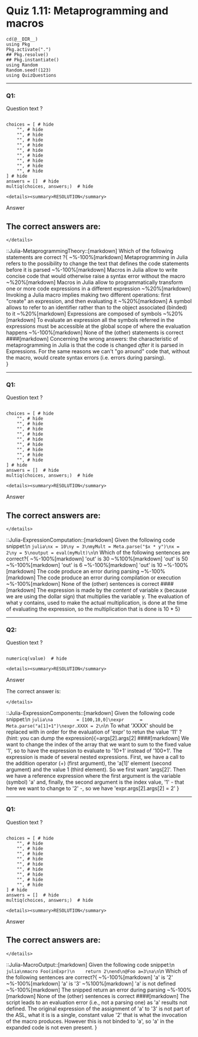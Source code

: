 # Quiz 1.11: Metaprogramming and macros 

```@setup q011
cd(@__DIR__)    
using Pkg      
Pkg.activate(".")  
## Pkg.resolve()   
## Pkg.instantiate()
using Random
Random.seed!(123)
using QuizQuestions
```
--------------------------------------------------------------------------------
### Q1: 

Question text ?

```@example q011

choices = [ # hide
    "", # hide
    "", # hide
    "", # hide
    "", # hide
    "", # hide
    "", # hide
    "", # hide
    "", # hide
    "", # hide
] # hide
answers = []  # hide
multiq(choices, answers;)  # hide

```

```@raw html
<details><summary>RESOLUTION</summary>
```

Answer

The correct answers are:
  - 

```@raw html
</details>
```


::Julia-MetaprogrammingTheory::[markdown]
Which of the following statements are correct ?{
  ~%-100%[markdown] Metaprogramming in Julia refers to the possibility to change the text that defines the code statements before it is parsed 
  ~%-100%[markdown] Macros in Julia allow to write concise code that would otherwise raise a syntax error without the macro   
  ~%20%[markdown] Macros in Julia allow to programmatically transform one or more code expressions in a different expression
  ~%20%[markdown] Invoking a Julia macro implies making two different operations\: first "create" an expression, and then evaluating it
  ~%20%[markdown] A symbol allows to refer to an identifier rather than to the object associated (binded) to it
  ~%20%[markdown] Expressions are composed of symbols
  ~%20%[markdown] To evaluate an expression all the symbols referred in the expressions must be accessible at the global scope of where the evaluation happens
  ~%-100%[markdown] None of the (other) statements is correct
####[markdown] Concerning the wrong answers: the characteristic of metaprogramming in Julia is that the code is changed _after_ it is parsed in Expressions. For the same reasons we can't "go around" code that, without the macro, would create syntax errors (i.e. errors during parsing).  
}

--------------------------------------------------------------------------------
### Q1: 

Question text ?

```@example q011

choices = [ # hide
    "", # hide
    "", # hide
    "", # hide
    "", # hide
    "", # hide
    "", # hide
    "", # hide
    "", # hide
    "", # hide
] # hide
answers = []  # hide
multiq(choices, answers;)  # hide

```

```@raw html
<details><summary>RESOLUTION</summary>
```

Answer

The correct answers are:
  - 

```@raw html
</details>
```


::Julia-ExpressionComputation::[markdown]
Given the following code snippet:\n
```julia\nx = 10\ny = 3\nmyMult = Meta.parse("$x * y")\nx = 2\ny = 5\noutput = eval(myMult)\n```\n
Which of the following sentences are correct?{
  ~%-100%[markdown] 'out' is 30
  ~%100%[markdown] 'out' is 50
  ~%-100%[markdown] 'out' is 6
  ~%-100%[markdown] 'out' is 10
  ~%-100%[markdown] The code produce an error during parsing
  ~%-100%[markdown] The code produce an error during compilation or execution
  ~%-100%[markdown] None of the (other) sentences is correct
####[markdown] The expression is made by the _content_ of variable x (because we are using the dollar sign) that multiplies the variable y. The evaluation of what y contains, used to make the actual multiplication, is done at the time of evaluating the expression, so the multiplication that is done is 10 * 5}

--------------------------------------------------------------------------------
### Q2: 

Question text ?

```@example q011

numericq(value)  # hide

```

```@raw html
<details><summary>RESOLUTION</summary>
```

Answer

The correct answer is:

```@raw html
</details>
```



::Julia-ExpressionComponents::[markdown]
Given the following code snippet:\n
```julia\na         = [100,10,0]\nexpr      = Meta.parse("a[1]+1")\nexpr.XXXX = 2\n```\n
To what 'XXXX' should be replaced with in order for the evaluation of 'expr' to retun the value '11' ? (hint: you can dump the expression){=args[2].args[2]
####[markdown] We want to change the index of the array that we want to sum to the fixed value '1', so to have the expression to evaluate to '10+1' instead of '100+1'. The expression is made of several nested expressions. First, we have a call to the addition operator (+) (first argument), the 'a[1]' element (second argument) and the value 1 (third element). So we first want 'args[2]'. Then we have a reference expression where the first argument is the variable (symbol) 'a' and, finally, the second argument is the index value, '1' - that here we want to change to '2' -, so we have 'expr.args[2].args[2] \= 2'
}

--------------------------------------------------------------------------------
### Q1: 

Question text ?

```@example q011

choices = [ # hide
    "", # hide
    "", # hide
    "", # hide
    "", # hide
    "", # hide
    "", # hide
    "", # hide
    "", # hide
    "", # hide
] # hide
answers = []  # hide
multiq(choices, answers;)  # hide

```

```@raw html
<details><summary>RESOLUTION</summary>
```

Answer

The correct answers are:
  - 

```@raw html
</details>
```


::Julia-MacroOutput::[markdown]
Given the following code snippet:\n
```julia\nmacro Foo(inExpr)\n    return 2\nend\n@Foo a=3\na\n```\n
Which of the following sentences are correct?{
  ~%-100%[markdown] 'a' is '2'
  ~%-100%[markdown] 'a' is '3'
  ~%100%[markdown] 'a' is not defined
  ~%-100%[markdown] The snipped return an error during parsing
  ~%-100%[markdown] None of the (other) sentences is correct
####[markdown] The script leads to an evaluation error (i.e., not a parsing one) as 'a' results not defined. The original expression of the assignment of 'a' to '3' is not part of the ASL, what it is is a single, constant value '2' that is what the invocation of the macro produces. However this is not binded to 'a', so 'a' in the expanded code is not even present. 
}






